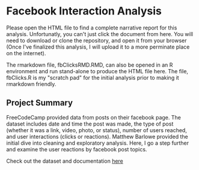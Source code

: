 # Facebook Interaction Analysis
Please open the HTML file to find a complete narrative report for this analysis. Unfortunatly, you can't just click the document from
here. You will need to download or clone the repository, and open it from your browser (Once I've finalized this analysis, I will upload
it to a more perminate place on the internet). 

The rmarkdown file, fbClicksRMD.RMD, can also be opened in an R environment and run stand-alone to produce the HTML file here. The file, 
fbClicks.R is my "scratch pad" for the initial analysis prior to making it rmarkdown friendly.

## Project Summary
FreeCodeCamp provided data from posts on their facebook page. The dataset includes date and time the post was made, the type of post 
(whether it was a link, video, photo, or status), number of users reached, and user interactions (clicks or reactions). Matthew Barlowe 
provided the initial dive into cleaning and exploratory analysis. Here, I go a step further and examine the user reactions by facebook 
post topics.

Check out the dataset and documentation [here](https://github.com/freeCodeCamp/open-data/tree/master/facebook-fCC-data)
